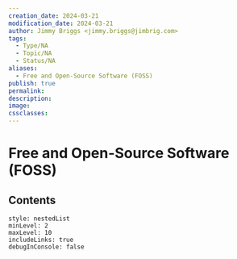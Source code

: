 ```yaml
---
creation_date: 2024-03-21
modification_date: 2024-03-21
author: Jimmy Briggs <jimmy.briggs@jimbrig.com>
tags:
  - Type/NA
  - Topic/NA
  - Status/NA
aliases:
  - Free and Open-Source Software (FOSS)
publish: true
permalink:
description:
image:
cssclasses:
---
```



# Free and Open-Source Software (FOSS)

## Contents

```table-of-contents
style: nestedList
minLevel: 2
maxLevel: 10
includeLinks: true
debugInConsole: false
```
